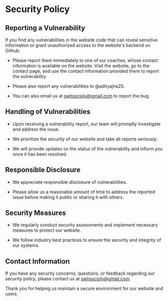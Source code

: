 # Security Policy

## Reporting a Vulnerability

If you find any vulnerabilities in the website code that can reveal sensitive information or grant unauthorized access to the website's backend on Github:

- Please report them immediately to one of our coaches, whose contact information is available on the website. Visit the website, go to the contact page, and use the contact information provided there to report the vulnerability.

- Please also report any vulnerabilities to @adityajha25.

- You can also email us at swhsscioly@gmail.com to report the bug.

## Handling of Vulnerabilities

- Upon receiving a vulnerability report, our team will promptly investigate and address the issue.

- We prioritize the security of our website and take all reports seriously.

- We will provide updates on the status of the vulnerability and inform you once it has been resolved.

## Responsible Disclosure

- We appreciate responsible disclosure of vulnerabilities.

- Please allow us a reasonable amount of time to address the reported issue before making it public or sharing it with others.

## Security Measures

- We regularly conduct security assessments and implement necessary measures to protect our website.

- We follow industry best practices to ensure the security and integrity of our systems.

## Contact Information

If you have any security concerns, questions, or feedback regarding our security policy, please contact us at swhsscioly@gmail.com.

Thank you for helping us maintain a secure environment for our website and users.
